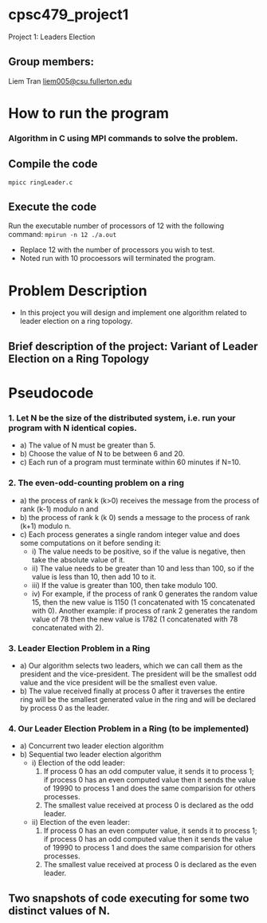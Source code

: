 # cpsc479_project1
Project 1: Leaders Election

## Group members:
Liem Tran
liem005@csu.fullerton.edu

# How to run the program
### Algorithm in C using MPI commands to solve the problem.
## Compile the code 
``` mpicc ringLeader.c ```
## Execute the code
Run the executable number of processors of 12 with the following command:
``` mpirun -n 12 ./a.out ```
- Replace 12 with the number of processors you wish to test.
- Noted run with 10 procoessors will terminated the program.

# Problem Description
- In this project you will design and implement one algorithm related to leader election on a ring topology.
## Brief description of the project: Variant of Leader Election on a Ring Topology
# Pseudocode
### 1. Let N be the size of the distributed system, i.e. run your program with N identical copies.
- a) The value of N must be greater than 5.
- b) Choose the value of N to be between 6 and 20.
- c) Each run of a program must terminate within 60 minutes if N=10.
### 2. The even-odd-counting problem on a ring
- a) the process of rank k (k>0) receives the message from the process of rank (k-1) modulo n and 
- b) the process of rank k (k 0) sends a message to the process of rank (k+1) modulo n.
- c) Each process generates a single random integer value and does some computations on it before sending it:
   - i) The value needs to be positive, so if the value is negative, then take the absolute value of it. 
   - ii) The value needs to be greater than 10 and less than 100, so if the value is less than 10, then add 10 to it.
   - iii) If the value is greater than 100, then take modulo 100. 
   - iv) For example, if the process of rank 0 generates the random value 15, then the new value is 1150 (1 concatenated with 15                  concatenated with 0). Another example: if process of rank 2 generates the random value of 78 then the new value is 1782 (1              concatenated with 78 concatenated with 2).
### 3. Leader Election Problem in a Ring
- a) Our algorithm selects two leaders, which we can call them as the president and the vice-president. The president will be the            smallest odd value and the vice president will be the smallest even value.
- b) The value received finally at process 0 after it traverses the entire ring will be the smallest generated value in the ring              and will be declared by process 0 as the leader.
### 4. Our Leader Election Problem in a Ring (to be implemented)
- a) Concurrent two leader election algorithm
- b) Sequential two leader election algorithm
   - i) Election of the odd leader:
      1) If process 0 has an odd computer value, it sends it to process 1; if process 0 has an even computed value then it                        sends the value of 19990 to process 1 and does the same comparision for others processes.
      2) The smallest value received at process 0 is declared as the odd leader.
   - ii) Election of the even leader:
      1) If process 0 has an even computer value, it sends it to process 1; if process 0 has an odd computed value then it                        sends the value of 19990 to process 1 and does the same comparision for others processes.
      2) The smallest value received at process 0 is declared as the even leader.
## Two snapshots of code executing for some two distinct values of N.     




